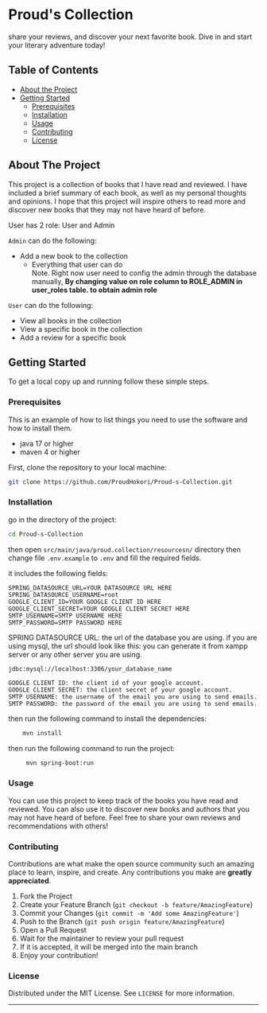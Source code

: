 # Proud's Collection
share your reviews, and discover your next favorite book. Dive in and start your literary adventure today!

## Table of Contents
- [About the Project](#about-the-project)
- [Getting Started](#getting-started)
  - [Prerequisites](#prerequisites)
  - [Installation](#installation)
  - [Usage](#usage)
  - [Contributing](#contributing)
  - [License](#license)


## About The Project
This project is a collection of books that I have read and reviewed. I have included a brief summary of each book, as well as my personal thoughts and opinions. I hope that this project will inspire others to read more and discover new books that they may not have heard of before.

User has 2 role: User and Admin

`Admin` can do the following:
- Add a new book to the collection
  - Everything that user can do  
  Note. Right now user need to config the admin through the database manually,
  **By changing value on role column to ROLE_ADMIN in user_roles table. to obtain admin role**

`User` can do the following:
- View all books in the collection
- View a specific book in the collection
- Add a review for a specific book

## Getting Started
To get a local copy up and running follow these simple steps.

### Prerequisites
This is an example of how to list things you need to use the software and how to install them.

- java 17 or higher
- maven 4 or higher


First, clone the repository to your local machine:
```sh
git clone https://github.com/ProudHokori/Proud-s-Collection.git
```

### Installation

go in the directory of the project:
```sh
cd Proud-s-Collection
```

then open `src/main/java/proud.collection/resourcesn/` directory then change file `.env.example` to `.env` and fill the required fields.

it includes the following fields:
```
SPRING_DATASOURCE_URL=YOUR DATASOURCE URL HERE
SPRING_DATASOURCE_USERNAME=root
GOOGLE_CLIENT_ID=YOUR GOOGLE CLIENT ID HERE
GOOGLE_CLIENT_SECRET=YOUR GOOGLE CLIENT SECRET HERE
SMTP_USERNAME=SMTP USERNAME HERE
SMTP_PASSWORD=SMTP PASSWORD HERE
```

SPRING DATASOURCE URL: the url of the database you are using.
if you are using mysql, the url should look like this:
you can generate it from xampp server or any other server you are using.
```
jdbc:mysql://localhost:3306/your_database_name
```

```
GOOGLE CLIENT ID: the client id of your google account.
GOOGLE CLIENT SECRET: the client secret of your google account.
SMTP USERNAME: the username of the email you are using to send emails.
SMTP PASSWORD: the password of the email you are using to send emails.
```

then run the following command to install the dependencies:
```sh
    mvn install
```

then run the following command to run the project:
```sh
     mvn spring-boot:run
```


### Usage
You can use this project to keep track of the books you have read and reviewed. You can also use it to discover new books and authors that you may not have heard of before. Feel free to share your own reviews and recommendations with others!

### Contributing
Contributions are what make the open source community such an amazing place to learn, inspire, and create. Any contributions you make are **greatly appreciated**.

1. Fork the Project
2. Create your Feature Branch (`git checkout -b feature/AmazingFeature`)
3. Commit your Changes (`git commit -m 'Add some AmazingFeature'`)
4. Push to the Branch (`git push origin feature/AmazingFeature`)
5. Open a Pull Request
6. Wait for the maintainer to review your pull request
7. If it is accepted, it will be merged into the main branch
8. Enjoy your contribution!


### License
Distributed under the MIT License. See `LICENSE` for more information.

---
